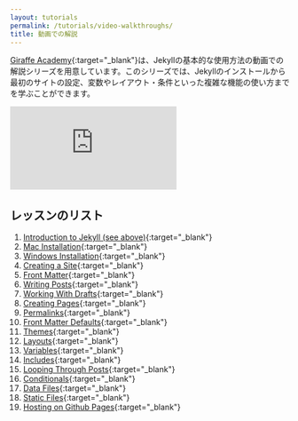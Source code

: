```yaml
---
layout: tutorials
permalink: /tutorials/video-walkthroughs/
title: 動画での解説
---
```

<!-- ---
layout: tutorials
permalink: /tutorials/video-walkthroughs/
title: Video Walkthroughs
--- -->

[Giraffe Academy](https://www.youtube.com/c/GiraffeAcademy){:target="_blank"}は、Jekyllの基本的な使用方法の動画での解説シリーズを用意しています。このシリーズでは、Jekyllのインストールから最初のサイトの設定、変数やレイアウト・条件といった複雑な機能の使い方までを学ぶことができます。

<!-- [Giraffe Academy](https://www.youtube.com/c/GiraffeAcademy) has a series of videos that will walk you through the basics of using Jekyll. In this series you'll learn everything from installing Jekyll on your computer and setting up your first site, to using more complex features like variables, layouts and conditionals. -->

<div class="videoWrapper" >
     <iframe src="https://www.youtube.com/embed/T1itpPvFWHI?rel=0" frameborder="0" allowfullscreen></iframe>
</div>

## レッスンのリスト
<!-- ## List of Lessons -->

1. [Introduction to Jekyll (see above)](https://www.youtube.com/watch?v=T1itpPvFWHI&list=PLLAZ4kZ9dFpOPV5C5Ay0pHaa0RJFhcmcB&index=1){:target="_blank"}
2. [Mac Installation](https://www.youtube.com/watch?v=WhrU9m82Wm8&list=PLLAZ4kZ9dFpOPV5C5Ay0pHaa0RJFhcmcB&index=2){:target="_blank"}
3. [Windows Installation](https://www.youtube.com/watch?v=LfP7Y9Ja6Qc&list=PLLAZ4kZ9dFpOPV5C5Ay0pHaa0RJFhcmcB&index=3){:target="_blank"}
4. [Creating a Site](https://www.youtube.com/watch?v=pxua_1vyFck&index=4&list=PLLAZ4kZ9dFpOPV5C5Ay0pHaa0RJFhcmcB){:target="_blank"}
5. [Front Matter](https://www.youtube.com/watch?v=ZtEbGztktvc&index=5&list=PLLAZ4kZ9dFpOPV5C5Ay0pHaa0RJFhcmcB){:target="_blank"}
6. [Writing Posts](https://www.youtube.com/watch?v=gsYqPL9EFwQ&list=PLLAZ4kZ9dFpOPV5C5Ay0pHaa0RJFhcmcB&index=6){:target="_blank"}
7. [Working With Drafts](https://www.youtube.com/watch?v=X8jXkW3k2Jg&index=7&list=PLLAZ4kZ9dFpOPV5C5Ay0pHaa0RJFhcmcB){:target="_blank"}
8. [Creating Pages](https://www.youtube.com/watch?v=1na-IWfv08M&index=8&list=PLLAZ4kZ9dFpOPV5C5Ay0pHaa0RJFhcmcB){:target="_blank"}
9. [Permalinks](https://www.youtube.com/watch?v=938jDG_YPdc&list=PLLAZ4kZ9dFpOPV5C5Ay0pHaa0RJFhcmcB&index=9){:target="_blank"}
10. [Front Matter Defaults](https://www.youtube.com/watch?v=CLCaJJ1zUHU&index=10&list=PLLAZ4kZ9dFpOPV5C5Ay0pHaa0RJFhcmcB){:target="_blank"}
11. [Themes](https://www.youtube.com/watch?v=NoRS2D-cyko&list=PLLAZ4kZ9dFpOPV5C5Ay0pHaa0RJFhcmcB&index=11){:target="_blank"}
12. [Layouts](https://www.youtube.com/watch?v=bDQsGdCWv4I&list=PLLAZ4kZ9dFpOPV5C5Ay0pHaa0RJFhcmcB&index=12){:target="_blank"}
13. [Variables](https://www.youtube.com/watch?v=nLJBF2KiOZw&index=13&list=PLLAZ4kZ9dFpOPV5C5Ay0pHaa0RJFhcmcB){:target="_blank"}
14. [Includes](https://www.youtube.com/watch?v=HfcJeRby2a8&index=14&list=PLLAZ4kZ9dFpOPV5C5Ay0pHaa0RJFhcmcB){:target="_blank"}
15. [Looping Through Posts](https://www.youtube.com/watch?v=6N1X5XffuUA&index=15&list=PLLAZ4kZ9dFpOPV5C5Ay0pHaa0RJFhcmcB){:target="_blank"}
16. [Conditionals](https://www.youtube.com/watch?v=iNZBEki_x6o&list=PLLAZ4kZ9dFpOPV5C5Ay0pHaa0RJFhcmcB&index=16){:target="_blank"}
17. [Data Files](https://www.youtube.com/watch?v=M6b0KmLB-pM&list=PLLAZ4kZ9dFpOPV5C5Ay0pHaa0RJFhcmcB&index=17){:target="_blank"}
18. [Static Files](https://www.youtube.com/watch?v=knWjmVlVpso&index=18&list=PLLAZ4kZ9dFpOPV5C5Ay0pHaa0RJFhcmcB){:target="_blank"}
19. [Hosting on Github Pages](https://www.youtube.com/watch?v=fqFjuX4VZmU&list=PLLAZ4kZ9dFpOPV5C5Ay0pHaa0RJFhcmcB&index=19){:target="_blank"}


